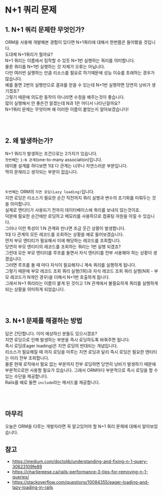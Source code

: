 # N+1 쿼리 문제

## 1. N+1 쿼리 문제란 무엇인가?
ORM을 사용해 개발해본 경험이 있다면 N+1쿼리에 대해서 한번쯤은 들어봤을 것입니다.  
도대체 N+1쿼리가 뭘까요?  
N+1 쿼리는 이름에서 짐작할 수 있듯 N+1번 실행하는 쿼리를 의미합니다.  
물론 쿼리를 N+1번 실행하는 것 자체가 오류는 아닙니다.  
다만 여러번 실행하는 만큼 리소스를 필요로 하기때문에 성능 이슈를 초래하는 경우가 많습니다.  
예를 들면 2번의 실행만으로 결과를 얻을 수 있는데 N+1번 실행하면 당연히 낭비가 생기겠죠?  
그렇기 때문에 의도한 동작이 아니라면 수정을 해주는것이 좋습니다.  
많이 실행해서 안 좋은건 알겠는데 N과 1은 어디서 나타난걸까요?  
N+1쿼리 문제는 무엇이며 왜 이러한 이름이 붙었는지 알아보겠습니다!  


<br><br>

## 2. 왜 발생하는가?
N+1 쿼리가 발생하는 조건으로는 2가지가 있습니다.  
`첫번째`는 `1:N 관계`(one-to-many association)입니다.  
테이블 설계를 하다보면 1대 다 관계는 너무나 자연스러운 부분입니다.  
딱히 문제라고 생각되는 부분이 없습니다.  

<br>

`두번째`는 ORM의 `지연 로딩(Lazy loading)`입니다.  
지연 로딩은 리소스가 필요한 순간 직전까지 쿼리 실행과 변수의 초기화를 미뤄두는 것을 의미합니다.  
실제로 엔티티가 사용되기 전까지 데이터베이스에 쿼리를 보내지 않는것이죠.  
덕분에 필요한 순간에만 로딩하고 메모리를 사용하므로 컴퓨팅 자원을 아낄 수 있습니다.  
그러나 이런 특성이 1:N 관계와 만나면 조금 웃긴 상황이 발생합니다.  
1대 다 관계의 모든 레코드를 조회하는 상황을 예로 들어보겠습니다.  
먼저 부모 엔티티가 필요해서 이에 해당하는 레코드를 조회합니다.  
당연히 부모 엔티티의 레코드를 조회하는 쿼리는 1번 실행 되겠죠?  
그런데 모든 부모 엔티티를 루프를 돌면서 자식 엔티티를 전부 사용해야 하는 상황이 생겼습니다.  
그러면 루프를 돌 때 마다 자식이 필요해지니 계속 쿼리를 실행하게 됩니다.  
그렇기 때문에 부모 레코드 조회 쿼리 실행(1회)과 자식 레코드 조회 쿼리 실행(N회 - 부모 레코드가 N개인 경우)을 더해서 N+1번 호출하게 됩니다.  
그래서 N+1 쿼리라는 이름이 붙게 된 것이고 1:N 관계에서 불필요하게 쿼리를 실행하게 되는 상황을 의미하게 되었습니다.  

<br><br>

## 3. N+1 문제를 해결하는 방법
답은 간단합니다. 이미 예상하신 분들도 있으시겠죠?  
지연 로딩으로 인해 발생하는 부분을 즉시 로딩하도록 바꿔주면 됩니다.  
즉시 로딩(Eager loading)은 지연 로딩의 반대되는 개념입니다.  
리소스가 필요해질 때 까지 로딩을 미루는 지연 로딩과 달리 즉시 로딩은 필요한 엔티티는 미리 전부 조회합니다.  
물론 현재 로직에서 필요 없는 부분까지 전부 로딩하면 당연히 낭비가 발생하기 때문에 부분적으로만 사용할 필요가 있습니다. 그래서 ORM마다 부분적으로 즉시 로딩을 할 수 있는 수단을 제공합니다.  
Rails를 예로 들면 `include`라는 메서드를 제공합니다.  

<br><br>

## 마무리
오늘은 ORM을 다루는 개발자라면 꼭 알고있어야 할 N+1 쿼리 문제에 대해서 알아보았습니다.  


## 참고

* https://medium.com/doctolib/understanding-and-fixing-n-1-query-30623109fe89
* https://charliereese.ca/rails-performance-3-tips-for-removing-n-1-queries/
* https://stackoverflow.com/questions/10084355/eager-loading-and-lazy-loading-in-rails